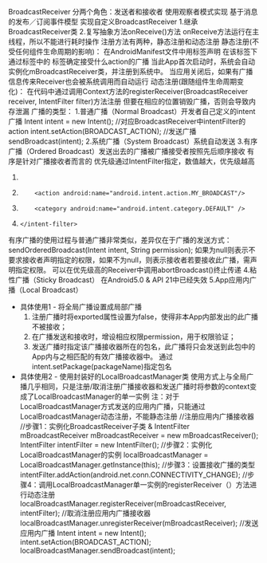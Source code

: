 BroadcastReceiver
分两个角色：发送者和接收者 
使用观察者模式实现 基于消息的发布／订阅事件模型
实现自定义BroadcastReceiver
1.继承BroadcastReceiver类
2.复写抽象方法onReceive()方法
onReceive方法运行在主线程，所以不能进行耗时操作
注册方法有两种，静态注册和动态注册
静态注册(不受任何组件生命周期的影响)：
在AndroidManifest文件中用<receiver>标签声明 
在该标签下通过<intent-filter>标签中的 <action>标签确定接受什么action的广播
当此App首次启动时，系统会自动实例化mBroadcastReceiver类，并注册到系统中。
当应用关闭后，如果有广播信息传来Receiver也会被系统调用而自动运行
动态注册(跟随组件生命周期变化)：
在代码中通过调用Context方法的registerReceiver(BroadcastReceiver receiver, IntentFilter filter)方法注册
但要在相应的位置销毁广播，否则会导致内存泄漏
广播的类型：
1.普通广播（Normal Broadcast）开发者自己定义的intent广播
Intent intent = new Intent();
//对应BroadcastReceiver中intentFilter的action
intent.setAction(BROADCAST_ACTION);
//发送广播
sendBroadcast(intent);
2.系统广播（System Broadcast）系统自动发送
3.有序广播（Ordered Broadcast）发送出去的广播被广播接受者按照先后顺序接收 有序是针对广播接收者而言的
优先级通过IntentFilter指定，数值越大，优先级越高
1. <intent-filter android:priority="998">  
2.         <action android:name="android.intent.action.MY_BROADCAST"/>  
3.         <category android:name="android.intent.category.DEFAULT" />  
4.     </intent-filter>
有序广播的使用过程与普通广播非常类似，差异仅在于广播的发送方式：
sendOrderedBroadcast(Intent intent, String permission);
如果为null则表示不要求接收者声明指定的权限，如果不为null，则表示接收者若要接收此广播，需声明指定权限。
可以在优先级高的Receiver中调用abortBroadcast()终止传递
4.粘性广播（Sticky Broadcast）
在Android5.0 & API 21中已经失效
5.App应用内广播（Local Broadcast）
* 具体使用1 - 将全局广播设置成局部广播
    1. 注册广播时将exported属性设置为false，使得非本App内部发出的此广播不被接收；
    2. 在广播发送和接收时，增设相应权限permission，用于权限验证；
    3. 发送广播时指定该广播接收器所在的包名，此广播将只会发送到此包中的App内与之相匹配的有效广播接收器中。
通过intent.setPackage(packageName)指定包名
* 具体使用2 - 使用封装好的LocalBroadcastManager类
使用方式上与全局广播几乎相同，只是注册/取消注册广播接收器和发送广播时将参数的context变成了LocalBroadcastManager的单一实例
注：对于LocalBroadcastManager方式发送的应用内广播，只能通过LocalBroadcastManager动态注册，不能静态注册
//注册应用内广播接收器 
//步骤1：实例化BroadcastReceiver子类 & IntentFilter mBroadcastReceiver 
mBroadcastReceiver = new mBroadcastReceiver(); 
IntentFilter intentFilter = new IntentFilter();
 //步骤2：实例化LocalBroadcastManager的实例
 localBroadcastManager = LocalBroadcastManager.getInstance(this);
 //步骤3：设置接收广播的类型 
intentFilter.addAction(android.net.conn.CONNECTIVITY_CHANGE); 
//步骤4：调用LocalBroadcastManager单一实例的registerReceiver（）方法进行动态注册 localBroadcastManager.registerReceiver(mBroadcastReceiver, intentFilter);
 //取消注册应用内广播接收器
 localBroadcastManager.unregisterReceiver(mBroadcastReceiver); 
//发送应用内广播 
Intent intent = new Intent(); intent.setAction(BROADCAST_ACTION); localBroadcastManager.sendBroadcast(intent);


